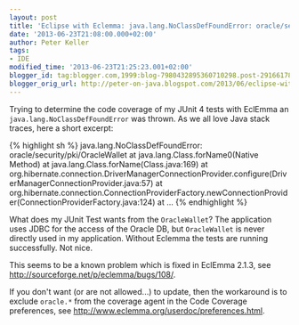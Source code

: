 ```yaml
---
layout: post
title: 'Eclipse with Eclemma: java.lang.NoClassDefFoundError: oracle/security/pki/OracleWallet'
date: '2013-06-23T21:08:00.000+02:00'
author: Peter Keller
tags:
- IDE
modified_time: '2013-06-23T21:25:23.001+02:00'
blogger_id: tag:blogger.com,1999:blog-7980432895360710298.post-2916617889118098256
blogger_orig_url: http://peter-on-java.blogspot.com/2013/06/eclipse-with-eclemma.html
---
```


Trying to determine the code coverage of my JUnit 4 tests with EclEmma an `java.lang.NoClassDefFoundError` was thrown. As we all love Java stack traces, here a short excerpt:

{% highlight sh %} 
java.lang.NoClassDefFoundError: oracle/security/pki/OracleWallet
 at java.lang.Class.forName0(Native Method)
 at java.lang.Class.forName(Class.java:169)
 at org.hibernate.connection.DriverManagerConnectionProvider.configure(DriverManagerConnectionProvider.java:57)
 at org.hibernate.connection.ConnectionProviderFactory.newConnectionProvider(ConnectionProviderFactory.java:124)
 at
 ...
{% endhighlight %} 

What does my JUnit Test wants from the `OracleWallet`? The application uses JDBC for the access of the 
Oracle DB, but `OracleWallet` is never directly used in my application. Without Eclemma the tests 
are running successfully. Not nice.

This seems to be a known problem which is fixed in EclEmma 2.1.3, see 
<a href="http://sourceforge.net/p/eclemma/bugs/108/">http://sourceforge.net/p/eclemma/bugs/108/</a>. 

If you don\'t want (or are not allowed\...) to update, then the  workaround is to exclude `oracle.*` 
from the coverage agent in the Code Coverage preferences, 
see <a href="http://www.eclemma.org/userdoc/preferences.html">http://www.eclemma.org/userdoc/preferences.html</a>.
